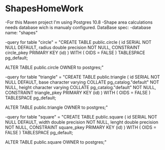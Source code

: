 # ShapesHomeWork
-For this Maven project I'm using Postgres 10.8
-Shape area calculations needs database wich is manualy configured.
DataBase spec:
-database name: "shapes"

-query for table "circle" = "CREATE TABLE public.circle
(
    id SERIAL NOT NULL DEFAULT,
    radius double precision NOT NULL,
    CONSTRAINT circle_pkey PRIMARY KEY (id)
)
WITH (
    OIDS = FALSE
)
TABLESPACE pg_default;

ALTER TABLE public.circle
    OWNER to postgres;"
    
-query for table "triangle" = "CREATE TABLE public.triangle
(
    id SERIAL NOT NULL DEFAULT,
    base character varying COLLATE pg_catalog."default" NOT NULL,
    height character varying COLLATE pg_catalog."default" NOT NULL,
    CONSTRAINT triangle_pkey PRIMARY KEY (id)
)
WITH (
    OIDS = FALSE
)
TABLESPACE pg_default;

ALTER TABLE public.triangle
    OWNER to postgres;"

-query for table "square" = "CREATE TABLE public.square
(
    id SERIAL NOT NULL DEFAULT,
    width double precision NOT NULL,
    lenght double precision NOT NULL,
    CONSTRAINT square_pkey PRIMARY KEY (id)
)
WITH (
    OIDS = FALSE
)
TABLESPACE pg_default;

ALTER TABLE public.square
    OWNER to postgres;"
